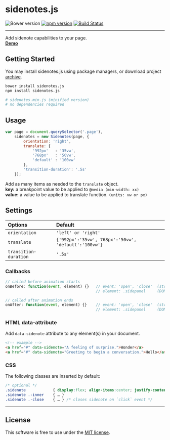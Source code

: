 # sidenotes.js
![Bower version](https://img.shields.io/bower/v/sidenotes.js.svg?style=flat)
[![npm version](https://img.shields.io/npm/v/sidenotes.js.svg?style=flat)](https://www.npmjs.com/package/sidenotes.js)
[![Build Status](https://travis-ci.org/bcorreia/sidenotes.js.svg?branch=master)](https://travis-ci.org/bcorreia/sidenotes.js)

---
Add sidenote capabilities to your page.<br />
[**Demo**](http://bcorreia.com/projects/sidenotes.js/src/demo.html)

## Getting Started
You may install sidenotes.js using package managers, or download project [archive](https://github.com/bcorreia/sidenotes.js/archive/master.zip).<br />
```bash
bower install sidenotes.js
npm install sidenotes.js

# sidenotes.min.js (minified version)
# no dependencies required
```

## Usage
```javascript
var page = document.querySelector('.page'),
    sidenotes = new Sidenotes(page, {
        orientation: 'right',
        translate: {
            '992px'   : '35vw',
            '768px'   : '50vw',
            'default' : '100vw'
        },
        'transition-duration': '.5s'
    });
```
Add as many items as needed to the `translate` object.<br />
**key:** a breakpoint value to be applied to `@media (min-width: xx)`<br />
**value:** a value to be applied to translate function. `(units: vw or px)`

## Settings
| Options | Default
:--- | :---
| `orientation` | `'left' or 'right'`
| `translate` | `{'992px':'35vw', 768px':'50vw', 'default':'100vw'}`
| `transition-duration` | `'.5s'`

### Callbacks
```javascript
// called before animation starts
onBefore: function(event, element) {}   // event: 'open', 'close'  (string)
                                        // element: .sidepanel     (DOM node)

// called after animation ends
onAfter: function(event, element) {}    // event: 'open', 'close'  (string)
                                        // element: .sidepanel     (DOM node)
```

### HTML data-attribute
Add `data-sidenote` attribute to any element(s) in your document.
```html
<!-- example -->
<a href="#" data-sidenote="A feeling of surprise.">Wonder</a>
<a href="#" data-sidenote="Greeting to begin a conversation.">Hello</a>
```

### CSS
The following classes are inserted by default:
```css
/* optional */
.sidenote            { display:flex; align-items:center; justify-content:center; }
.sidenote .-inner    { … }
.sidenote .-close    { … } /* closes sidenote on `click` event */
```
---

## License
This software is free to use under the [MIT license](https://github.com/bcorreia/sidenotes.js/blob/master/license.md).
